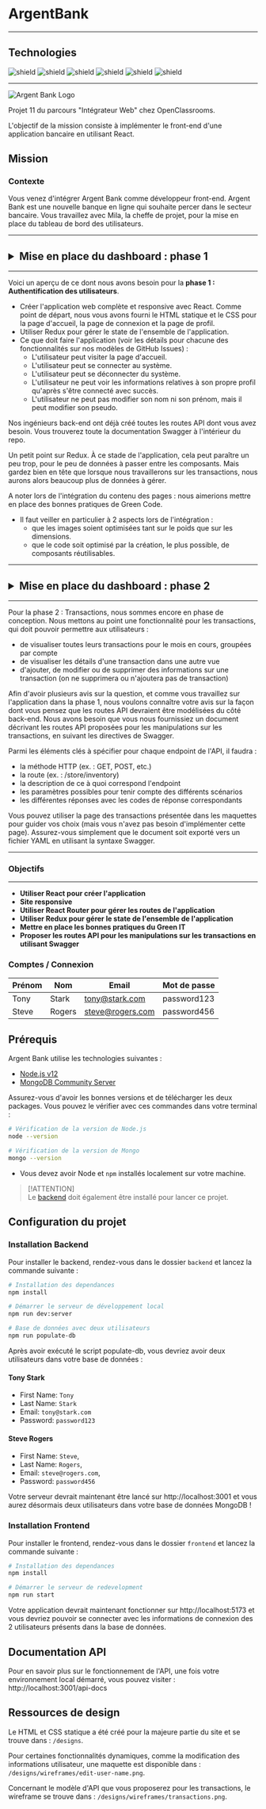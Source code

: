 # ArgentBank

---

## Technologies

![shield](https://img.shields.io/badge/HTML5-E34F26?style=for-the-badge&logo=html5&logoColor=white)
![shield](https://img.shields.io/badge/React-20232A?style=for-the-badge&logo=react&logoColor=61DAFB)
![shield](https://img.shields.io/badge/JavaScript-323330?style=for-the-badge&logo=javascript&logoColor=F7DF1E)
![shield](https://img.shields.io/badge/Sass-CC6699?style=for-the-badge&logo=sass&logoColor=white)
![shield](https://img.shields.io/badge/MongoDB-4EA94B?style=for-the-badge&logo=mongodb&logoColor=white)
![shield](https://img.shields.io/badge/Redux-593D88?style=for-the-badge&logo=redux&logoColor=white)

---

<img alt = "Argent Bank Logo" src = "./assets/img/argentBankLogo.webp">

Projet 11 du parcours "Intégrateur Web" chez OpenClassrooms.

L'objectif de la mission consiste à implémenter le front-end d'une application bancaire en utilisant React.

## Mission

### Contexte

Vous venez d'intégrer Argent Bank comme développeur front-end.
Argent Bank est une nouvelle banque en ligne qui souhaite percer dans le secteur bancaire.
Vous travaillez avec Mila, la cheffe de projet, pour la mise en place du tableau de bord des utilisateurs.

---

## <details><summary><b>Mise en place du dashboard : phase 1</b></summary>

---

Voici un aperçu de ce dont nous avons besoin pour la **phase 1 : Authentification des utilisateurs**.

- Créer l'application web complète et responsive avec React. Comme point de départ, nous vous avons fourni le HTML statique et le CSS pour la page d'accueil, la page de connexion et la page de profil.
- Utiliser Redux pour gérer le state de l'ensemble de l'application.
- Ce que doit faire l'application (voir les détails pour chacune des fonctionnalités sur nos modèles de GitHub Issues) :
  - L'utilisateur peut visiter la page d'accueil.
  - L'utilisateur peut se connecter au système.
  - L'utilisateur peut se déconnecter du système.
  - L'utilisateur ne peut voir les informations relatives à son propre profil qu'après s'être connecté avec succès.
  - L'utilisateur ne peut pas modifier son nom ni son prénom, mais il peut modifier son pseudo.

Nos ingénieurs back-end ont déjà créé toutes les routes API dont vous avez besoin. Vous trouverez toute la documentation Swagger à l'intérieur du repo.

Un petit point sur Redux. À ce stade de l'application, cela peut paraître un peu trop, pour le peu de données à passer entre les composants. Mais gardez bien en tête que lorsque nous travaillerons sur les transactions, nous aurons alors beaucoup plus de données à gérer.

A noter lors de l'intégration du contenu des pages : nous aimerions mettre en place des bonnes pratiques de Green Code.

- Il faut veiller en particulier à 2 aspects lors de l'intégration :
  - que les images soient optimisées tant sur le poids que sur les dimensions.
  - que le code soit optimisé par la création, le plus possible, de composants réutilisables.

</details>

---

## <details><summary>Mise en place du dashboard : phase 2</summary>

---

Pour la phase 2 : Transactions, nous sommes encore en phase de conception. Nous mettons au point une fonctionnalité pour les transactions, qui doit pouvoir permettre aux utilisateurs :

- de visualiser toutes leurs transactions pour le mois en cours, groupées par compte
- de visualiser les détails d'une transaction dans une autre vue
- d'ajouter, de modifier ou de supprimer des informations sur une transaction (on ne supprimera ou n'ajoutera pas de transaction)

Afin d'avoir plusieurs avis sur la question, et comme vous travaillez sur l'application dans la phase 1, nous voulons connaître votre avis sur la façon dont vous pensez que les routes API devraient être modélisées du côté back-end. Nous avons besoin que vous nous fournissiez un document décrivant les routes API proposées pour les manipulations sur les transactions, en suivant les directives de Swagger.

Parmi les éléments clés à spécifier pour chaque endpoint de l'API, il faudra :

- la méthode HTTP (ex. : GET, POST, etc.)
- la route (ex. : /store/inventory)
- la description de ce à quoi correspond l'endpoint
- les paramètres possibles pour tenir compte des différents scénarios
- les différentes réponses avec les codes de réponse correspondants

Vous pouvez utiliser la page des transactions présentée dans les maquettes pour guider vos choix (mais vous n'avez pas besoin d'implémenter cette page). Assurez-vous simplement que le document soit exporté vers un fichier YAML en utilisant la syntaxe Swagger.

</details>

---

### Objectifs

---

- **Utiliser React pour créer l'application**
- **Site responsive**
- **Utiliser React Router pour gérer les routes de l'application**
- **Utiliser Redux pour gérer le state de l'ensemble de l'application**
- **Mettre en place les bonnes pratiques du Green IT**
- **Proposer les routes API pour les manipulations sur les transactions en utilisant Swagger**

### Comptes / Connexion

| Prénom | Nom    | Email            | Mot de passe |
| ------ | ------ | ---------------- | ------------ |
| Tony   | Stark  | tony@stark.com   | password123  |
| Steve  | Rogers | steve@rogers.com | password456  |

## Prérequis

Argent Bank utilise les technologies suivantes :

- [Node.js v12](https://nodejs.org/en/)
- [MongoDB Community Server](https://www.mongodb.com/try/download/community)

Assurez-vous d'avoir les bonnes versions et de télécharger les deux packages. Vous pouvez le vérifier avec ces commandes dans votre terminal :

```bash
# Vérification de la version de Node.js
node --version

# Vérification de la version de Mongo
mongo --version
```

- Vous devez avoir Node et `npm` installés localement sur votre machine.

> [!ATTENTION]  
> Le [backend](https://github.com/OpenClassrooms-Student-Center/ArgentBank-Backend) doit également être installé pour lancer ce projet.

## Configuration du projet

### Installation Backend

Pour installer le backend, rendez-vous dans le dossier `backend` et lancez la commande suivante :

```bash
# Installation des dependances
npm install

# Démarrer le serveur de développement local
npm run dev:server

# Base de données avec deux utilisateurs
npm run populate-db
```

Après avoir exécuté le script populate-db, vous devriez avoir deux utilisateurs dans votre base de données :

#### Tony Stark

- First Name: `Tony`
- Last Name: `Stark`
- Email: `tony@stark.com`
- Password: `password123`

#### Steve Rogers

- First Name: `Steve`,
- Last Name: `Rogers`,
- Email: `steve@rogers.com`,
- Password: `password456`

Votre serveur devrait maintenant être lancé sur http://localhost:3001 et vous aurez désormais deux utilisateurs dans votre base de données MongoDB !

### Installation Frontend

Pour installer le frontend, rendez-vous dans le dossier `frontend` et lancez la commande suivante :

```bash
# Installation des dependances
npm install

# Démarrer le serveur de redevelopment
npm run start
```

Votre application devrait maintenant fonctionner sur http://localhost:5173 et vous devriez pouvoir se connecter avec les informations de connexion des 2 utilisateurs présents dans la base de données.

## Documentation API

Pour en savoir plus sur le fonctionnement de l'API, une fois votre environnement local démarré, vous pouvez visiter : http://localhost:3001/api-docs

## Ressources de design

Le HTML et CSS statique a été créé pour la majeure partie du site et se trouve dans : `/designs`.

Pour certaines fonctionnalités dynamiques, comme la modification des informations utilisateur, une maquette est disponible dans : `/designs/wireframes/edit-user-name.png`.

Concernant le modèle d'API que vous proposerez pour les transactions, le wireframe se trouve dans : `/designs/wireframes/transactions.png`.
